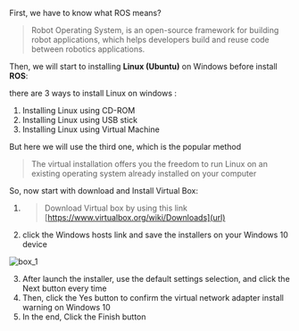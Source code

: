 First, we have to know what ROS means?
> Robot Operating System, is an open-source framework for building robot applications, which helps developers build and reuse code between robotics applications.

Then, we will start to installing **Linux (Ubuntu)** on Windows before install **ROS**:

there are 3 ways to install Linux on windows :
1. Installing Linux using CD-ROM
2. Installing Linux using USB stick
3. Installing Linux using Virtual Machine

But here we will use the third one, which is the popular method
> The virtual installation offers you the freedom to run Linux on an existing operating system already installed on your computer
 
So, now start with download and Install Virtual Box:
1. > Download Virtual box by using this link [https://www.virtualbox.org/wiki/Downloads](url) 
2.  click the Windows hosts link and save the installers on your Windows 10 device

![box_1](https://user-images.githubusercontent.com/109688460/185015748-2b3cfdc0-d927-4852-8a78-01e5a08f20ac.PNG)

3. After launch the installer, use the default settings selection, and click the Next button every time
4. Then, click the Yes button to confirm the virtual network adapter install warning on Windows 10
5. In the end, Click the Finish button










